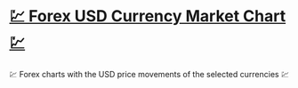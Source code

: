 # [💹 Forex USD Currency Market Chart 💹](https://ayidouble.github.io/Forex-USD-Currency-Market-Chart)
💹 Forex charts with the USD price movements of the selected currencies 💹
